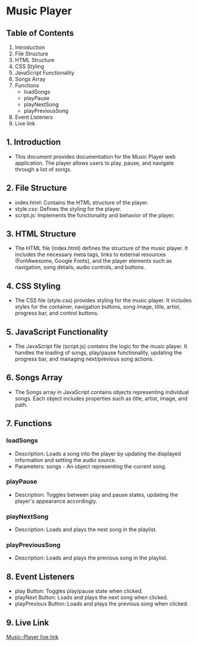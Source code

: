# Music Player

## Table of Contents

1. Introduction
2. File Structure
3. HTML Structure
4. CSS Styling
5. JavaScript Functionality
6. Songs Array
7. Functions
    * loadSongs
    * playPause
    * playNextSong
    * playPreviousSong
8. Event Listeners
9. Live link

## 1. Introduction

* This document provides documentation for the Music Player web application. The player allows users to play, pause, and navigate through a list of songs.

## 2. File Structure

* index.html: Contains the HTML structure of the player.
* style.css: Defines the styling for the player.
* script.js: Implements the functionality and behavior of the player.

## 3. HTML Structure

* The HTML file (index.html) defines the structure of the music player. It includes the necessary meta tags, links to external resources (FontAwesome, Google Fonts), and the player elements such as navigation, song details, audio controls, and buttons.

## 4. CSS Styling

* The CSS file (style.css) provides styling for the music player. It includes styles for the container, navigation buttons, song image, title, artist, progress bar, and control buttons.

## 5. JavaScript Functionality

* The JavaScript file (script.js) contains the logic for the music player. It handles the loading of songs, play/pause functionality, updating the progress bar, and managing next/previous song actions.

## 6. Songs Array

* The Songs array in JavaScript contains objects representing individual songs. Each object includes properties such as title, artist, image, and path.

## 7. Functions

### loadSongs

* Description: Loads a song into the player by updating the displayed information and setting the audio source.
* Parameters: songs - An object representing the current song.

### playPause

* Description: Toggles between play and pause states, updating the player's appearance accordingly.

### playNextSong

* Description: Loads and plays the next song in the playlist.

### playPreviousSong

* Description: Loads and plays the previous song in the playlist.

## 8. Event Listeners

* play Button: Toggles play/pause state when clicked.
* playNext Button: Loads and plays the next song when clicked.
* playPrevious Button: Loads and plays the previous song when clicked.

## 9. Live Link

[Music-Player live link](https://elangovan16.github.io/Music-Player/)